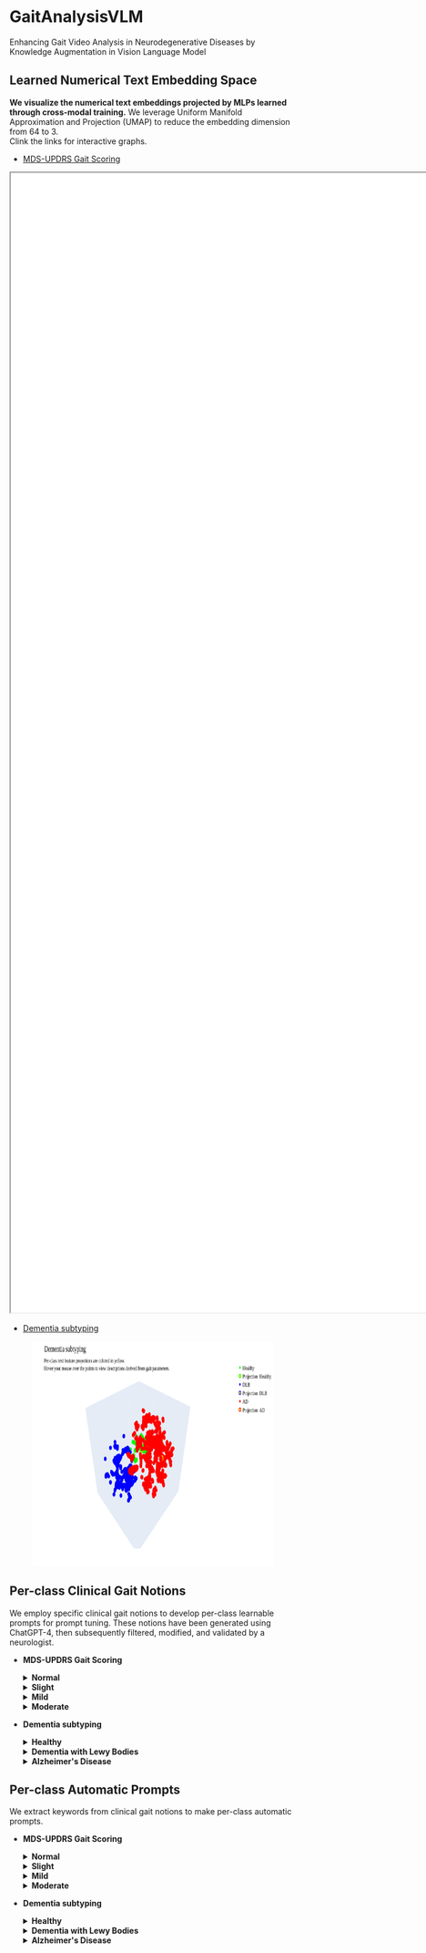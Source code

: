 # GaitAnalysisVLM
Enhancing Gait Video Analysis in Neurodegenerative Diseases by Knowledge Augmentation in Vision Language Model
## Learned Numerical Text Embedding Space
**We visualize the numerical text embeddings projected by MLPs learned through cross-modal training.** We leverage Uniform Manifold Approximation and Projection (UMAP) to reduce the embedding dimension from 64 to 3.
<br>Clink the links for interactive graphs.

* <a href="./updrs.html" target="_blank">MDS-UPDRS Gait Scoring</a>

<div>
  <iframe id="inlineUPDRS" title="inlineUPDRS" width="2500" height="2000" src="./updrs.html"></iframe>
</div>

  
* <a href="https://anonymous.4open.science/w/GaitAnalysisVLM-CC83/diag.html" target="_blank">Dementia subtyping</a>

<figure><img src="diag.png" width="687" height="394")/></figure>

## Per-class Clinical Gait Notions
We employ specific clinical gait notions to develop per-class learnable prompts for prompt tuning. These notions have been generated using ChatGPT-4, then subsequently filtered, modified, and validated by a neurologist.

* **MDS-UPDRS Gait Scoring**
  <details>
  <summary><b>Normal</b></summary>
  Normal gait indicates normal gait without any signs of impairment. As follows are the key features and their explanations. Normal Gait Pattern: The individual walks with a normal gait pattern, which includes regular, rhythmic steps with a typical step length and height. No Shuffling or Dragging of Feet: There is no shuffling or dragging of feet while walking. Normal Arm Swing: Both arms swing naturally and symmetrically while walking, with no reduction in arm swing. No Balance Issues: The person does not have any balance problems while walking and can easily navigate turns and corners. No Assistive Device Required: There is no need for any assistive devices like a cane or walker for walking. Normal Speed and Rhythm: Walking speed and rhythm are within the normal range, and the person can easily keep pace with peers in a walking situation. No Freezing of Gait: There are no episodes of freezing of gait, where the person temporarily feels as though their feet are glued to the floor. No Difficulty with Dual Tasking: The individual can walk without difficulty while performing another task, such as talking or carrying objects.
  </details>
  
  <details>
  <summary><b>Slight</b></summary>
  Slight gait impairment indicates slight or minimal impairment in gait. It's less severe than mild gait impairment. As follows are the key features and their explanations. Minimal Impairment: The individual's walking is almost normal. Any gait abnormalities are very subtle and may not be consistently present. Occasional Slight Issues: There might be occasional problems with gait, such as a slight drag of one foot or a minimal reduction in arm swing, but these are not consistently observable. Normal Speed and Rhythm: Generally, the walking speed and rhythm are normal, and any deviations are barely noticeable. No Assistive Device Required: The person does not need any assistive device for walking, such as a cane or walker. No Falling: At this level of impairment, the individual does not have falls related to their gait. Might Be More Apparent Under Stress or Dual Tasking: Sometimes, the slight gait abnormalities may become more evident when the individual is under stress, fatigued, or while performing another task, such as talking or carrying objects.
  </details>
  
  <details>
  <summary><b>Mild</b></summary>
  Mild gait impairment definites mild impairment in gait. It's less severe than moderate gait impairment but more severe than slight gait impairment. As follows are the key features and their explanations. Mild Impairment: The impairment in walking is noticeable but not severe. The person can walk without assistance, but gait abnormalities are apparent. Possible Reduced Arm Swing: One or both arms may not swing normally while walking. There might be a reduced arm swing on one side or both sides. Slight Slowness or Shuffling: The person may walk slightly slower than normal. There might be a mild shuffling quality to the gait, but it is not pronounced. Mildly Irregular Steps: Steps might not be as regular or rhythmic as normal. There could be slight variability in step length or height. No Need for Assistive Device: Despite the mild impairment, the individual does not require a cane, walker, or any other assistive or assistant device for walking. No Falling: At this score, the person is typically not experiencing falls due to the gait impairment.
  </details>
  
  <details>
  <summary><b>Moderate</b></summary>
  Moderate gait impairment indicates moderate impairment in gait. It's more severe than mild gait impairment. As follows are the key features and their explanations. Moderate Impairment: The individual's gait is noticeably impaired, and these impairments are consistent and evident. Marked Slowness or Shuffling: The person may walk with a marked slowness. The shuffling quality of the gait can be more pronounced, with reduced step height and length. Frequent Freezing Episodes: Freezing of gait, a temporary, involuntary inability to move, may occur, especially while starting to walk or turning. Use of Assistive Devices: The individual might require a cane, walker, or other assistive devices or assistant for safe ambulation. Irregular Steps and Reduced Arm Swing: Steps may be irregular in rhythm and length, and arm swing is usually significantly reduced or absent. Possible Balance Problems: There might be issues with balance that are more apparent when walking, increasing the risk of falls. Independent Walking May Still Be Possible: Despite the moderate impairment, the person might still be able to walk independently, despite the difficulties.
  </details>

* **Dementia subtyping**
  <details>
  <summary><b>Healthy</b></summary>
  Normal gait has the following features. Stability: healthy individuals usually have stable gait patterns with consistent stride lengths and minimal sway. Stride Length: healthy individuals tend to have longer stride lengths than in DLB and AD. Cadence: healthy people maintain a regular and consistent cadence. Speed: walking speed is generally faster and more consistent than in DLB and AD. Symmetry: gait is symmetrical with even distribution of weight and movement. Rhythm: rhythm of walking is consistent, with predictable heel-to-toe sequences. Arm Swing: there is natural arm swing in synchronisation with leg movements.
  </details>
  
  <details>
  <summary><b>Dementia with Lewy Bodies</b></summary>
  Gait in Dementia with Lewy Bodies (DLB) has the following features. Slowness: markedly slower walking speed compared to healthy individuals, and more marked slowness than in AD. Postural Instability: difficulty in maintaining upright posture. Rigidity: stiffness in movement, which can affect the fluidity of the gait. Freezing of gait: the feet feel as if they are stuck to the floor. Shuffling: tendency to shuffle feet, with reduced lift-off, which increases the risk of tripping and resembles Parkinsonian gait. Reduced arm swing: can be more pronounced than in AD. Balance problems: more pronounced balance problems than in AD and falls are more frequent than in AD.
  </details>
  
  <details>
  <summary><b>Alzheimer's Disease</b></summary>
  Gait in Alzheimer's Disease (AD) has the following features. Slowness: similar to DLB, individuals with AD may walk more slowly than healthy individuals. Dual-task Difficulty: greater difficulty walking while performing another task than in DLB, leading to more pronounced gait disturbances when talking. Cadence: The cadence may become irregular, contributing to an overall unsteady gait. Postural Instability: individuals with AD may have difficulties with balance and posture but it’s less pronounced than in DLB. AD primarily shows a decline in spatial navigation and executive function, affecting gait indirectly through cognitive decline rather than direct motor impairment.
  </details>


## Per-class Automatic Prompts
We extract keywords from clinical gait notions to make per-class automatic prompts.

* **MDS-UPDRS Gait Scoring**
  <details>
  <summary><b>Normal</b></summary>
  Normal Gait Pattern, No Shuffling or Dragging of Feet, Normal Arm Swing, No Balance Issues, No Assistive Device or assistant Required, Normal Speed and Rhythm, No Falling, No Freezing of Gait, No Difficulty when performing Dual Tasking.  
  </details>
  
  <details>
  <summary><b>Slight</b></summary>
  Any gait abnormalities are very subtle and may not be consistently present, Occasional Slight Issues, Normal Speed and Rhythm, No Assistive Device or assistant Required, No Falling, Might Be More Apparent when performing Dual Tasking. 
  </details>
  
  <details>
  <summary><b>Mild</b></summary>
  Impairment in walking is noticeable but not severe, Possible Reduced Arm Swing, Slight Slowness or Shuffling, Irregular Steps, No Need for Assistive Device or assistant, No Falling.
  </details>
  
  <details>
  <summary><b>Moderate</b></summary>
  Gait is noticeably impaired and impairments are consistent and evident, Marked Slowness or Shuffling, Frequent Freezing Episodes, Assistance device or from others required, Irregular Steps and Reduced Arm Swing, Possible Balance Problems, may still possible to walk alone. 
  </details>

* **Dementia subtyping**
  <details>
  <summary><b>Healthy</b></summary>
  consistent stride length and minimal sway, regular and consistent cadence, fast and consistent walking speed, symmetrical gait with even distribution of weight and movement, consistent rhythm, natural arm swing in synchronisation with leg movements
  </details>
  
  <details>
  <summary><b>Dementia with Lewy Bodies</b></summary>
  slowness, evident postural instability, stiffness in movement, rigidity, Freezing of gait, shuffle feet with reduced lift-off, pronounced balance problems, irregular cadence, reduced arm swing, high risk of falls
  </details>
  
  <details>
  <summary><b>Alzheimer's Disease</b></summary>
  slowed walking speed, difficulty walking while speaking, irregular cadence, postural instability, balance problem, decline in spatial navigation, risk of falls
  </details>
